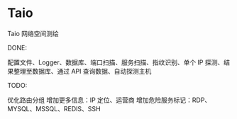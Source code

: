 # Taio
Taio 网络空间测绘

DONE:

配置文件、Logger、数据库、端口扫描、服务扫描、指纹识别、单个 IP 探测、结果整理至数据库、通过 API 查询数据、自动探测主机

TODO:

优化路由分组
增加更多信息：IP 定位、运营商
增加危险服务标记：RDP、MYSQL、MSSQL、REDIS、SSH